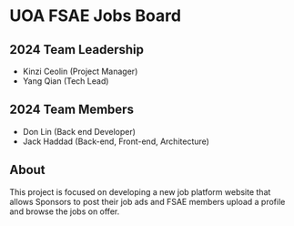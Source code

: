 # UOA FSAE Jobs Board

## 2024 Team Leadership

- Kinzi Ceolin (Project Manager)
- Yang Qian (Tech Lead)

## 2024 Team Members
- Don Lin (Back end Developer)
- Jack Haddad (Back-end, Front-end, Architecture)

## About

This project is focused on developing a new job platform website that allows Sponsors to post their job ads and FSAE members upload a profile and browse the jobs on offer.
